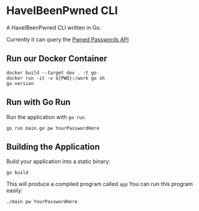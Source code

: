 # HaveIBeenPwned CLI

A HaveIBeenPwned CLI written in Go.

Currently it can query the [Pwned Passwords API]('https://haveibeenpwned.com/Passwords')

## Run our Docker Container

```
docker build --target dev . -t go
docker run -it -v ${PWD}:/work go sh
go version
```

## Run with Go Run

Run the application with `go run`

```
go run main.go pw YourPasswordHere
```

## Building the Application

Build your application into a static binary: <br/>

```
go build
```

This will produce a compiled program called `app`
You can run this program easily:

```
./main pw YourPasswordHere
```
